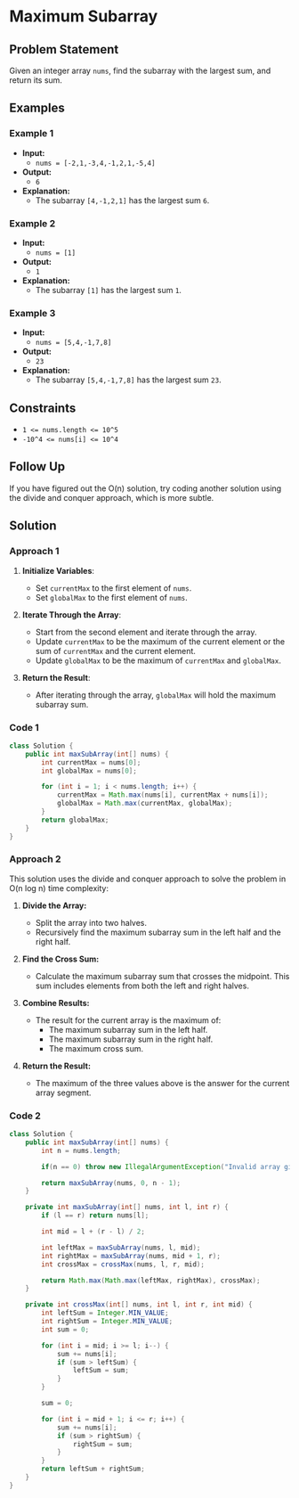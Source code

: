 # Maximum Subarray

## Problem Statement

Given an integer array `nums`, find the subarray with the largest sum, and return its sum.

## Examples

### Example 1

- **Input:**
  - `nums = [-2,1,-3,4,-1,2,1,-5,4]`
- **Output:**
  - `6`
- **Explanation:**
  - The subarray `[4,-1,2,1]` has the largest sum `6`.

### Example 2

- **Input:**
  - `nums = [1]`
- **Output:**
  - `1`
- **Explanation:**
  - The subarray `[1]` has the largest sum `1`.

### Example 3

- **Input:**
  - `nums = [5,4,-1,7,8]`
- **Output:**
  - `23`
- **Explanation:**
  - The subarray `[5,4,-1,7,8]` has the largest sum `23`.

## Constraints

- `1 <= nums.length <= 10^5`
- `-10^4 <= nums[i] <= 10^4`

## Follow Up

If you have figured out the O(n) solution, try coding another solution using the divide and conquer approach, which is more subtle.


## Solution

### Approach 1

1. **Initialize Variables**:
   - Set `currentMax` to the first element of `nums`.
   - Set `globalMax` to the first element of `nums`.

2. **Iterate Through the Array**:
   - Start from the second element and iterate through the array.
   - Update `currentMax` to be the maximum of the current element or the sum of `currentMax` and the current element.
   - Update `globalMax` to be the maximum of `currentMax` and `globalMax`.

3. **Return the Result**:
   - After iterating through the array, `globalMax` will hold the maximum subarray sum.

### Code 1

```java
class Solution {
    public int maxSubArray(int[] nums) {
        int currentMax = nums[0];
        int globalMax = nums[0];

        for (int i = 1; i < nums.length; i++) {
            currentMax = Math.max(nums[i], currentMax + nums[i]);
            globalMax = Math.max(currentMax, globalMax);
        }
        return globalMax;
    }
}
```

### Approach 2

This solution uses the divide and conquer approach to solve the problem in O(n log n) time complexity:

1. **Divide the Array:** 
   - Split the array into two halves.
   - Recursively find the maximum subarray sum in the left half and the right half.
   
2. **Find the Cross Sum:**
   - Calculate the maximum subarray sum that crosses the midpoint. This sum includes elements from both the left and right halves.

3. **Combine Results:**
   - The result for the current array is the maximum of:
     - The maximum subarray sum in the left half.
     - The maximum subarray sum in the right half.
     - The maximum cross sum.

4. **Return the Result:**
   - The maximum of the three values above is the answer for the current array segment.

### Code 2

```java
class Solution {
    public int maxSubArray(int[] nums) {
        int n = nums.length;

        if(n == 0) throw new IllegalArgumentException("Invalid array given");

        return maxSubArray(nums, 0, n - 1);
    }

    private int maxSubArray(int[] nums, int l, int r) {
        if (l == r) return nums[l];

        int mid = l + (r - l) / 2;

        int leftMax = maxSubArray(nums, l, mid);
        int rightMax = maxSubArray(nums, mid + 1, r);
        int crossMax = crossMax(nums, l, r, mid);

        return Math.max(Math.max(leftMax, rightMax), crossMax);
    }

    private int crossMax(int[] nums, int l, int r, int mid) {
        int leftSum = Integer.MIN_VALUE;
        int rightSum = Integer.MIN_VALUE;
        int sum = 0;

        for (int i = mid; i >= l; i--) {
            sum += nums[i];
            if (sum > leftSum) {
                leftSum = sum;
            }
        }

        sum = 0;

        for (int i = mid + 1; i <= r; i++) {
            sum += nums[i];
            if (sum > rightSum) {
                rightSum = sum;
            }
        }
        return leftSum + rightSum;
    }
}